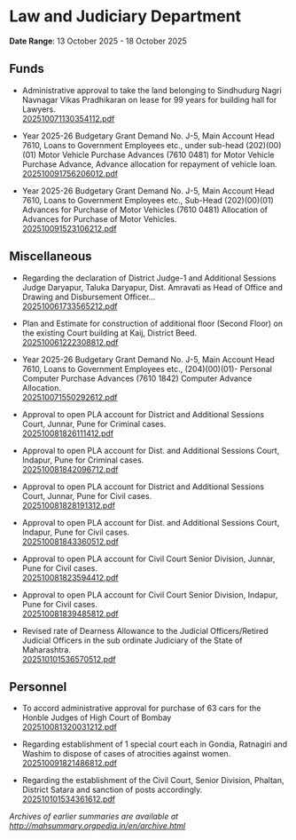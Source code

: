 # Law and Judiciary Department

**Date Range**: 13 October 2025 - 18 October 2025


## Funds
- Administrative approval to take the land belonging to Sindhudurg Nagri Navnagar Vikas Pradhikaran on lease for 99 years for building hall for Lawyers.\
  [202510071130354112.pdf](https://gr.maharashtra.gov.in/Site/Upload/Government%20Resolutions/English/202510071130354112.pdf)

- Year 2025-26 Budgetary Grant Demand No. J-5, Main Account Head 7610, Loans to Government Employees etc., under sub-head (202)(00)(01) Motor Vehicle Purchase Advances (7610 0481) for Motor Vehicle Purchase Advance, Advance allocation for repayment of vehicle loan.\
  [202510091756206012.pdf](https://gr.maharashtra.gov.in/Site/Upload/Government%20Resolutions/English/202510091756206012.pdf)

- Year 2025-26 Budgetary Grant Demand No. J-5, Main Account Head 7610, Loans to Government Employees etc., Sub-Head (202)(00)(01) Advances for Purchase of Motor Vehicles (7610 0481) Allocation of Advances for Purchase of Motor Vehicles.\
  [202510091523106212.pdf](https://gr.maharashtra.gov.in/Site/Upload/Government%20Resolutions/English/202510091523106212.pdf)

## Miscellaneous
- Regarding the declaration of District Judge-1 and Additional Sessions Judge Daryapur, Taluka Daryapur, Dist. Amravati as Head of Office and Drawing and Disbursement Officer...\
  [202510061733565212.pdf](https://gr.maharashtra.gov.in/Site/Upload/Government%20Resolutions/English/202510061733565212.pdf)

- Plan and Estimate for construction of additional floor (Second Floor) on the existing Court building at Kaij, District Beed.\
  [202510061222308812.pdf](https://gr.maharashtra.gov.in/Site/Upload/Government%20Resolutions/English/202510061222308812.pdf)

- Year 2025-26 Budgetary Grant Demand No. J-5, Main Account Head 7610, Loans to Government Employees etc., (204)(00)(01)- Personal Computer Purchase Advances (7610 1842) Computer Advance Allocation.\
  [202510071550292612.pdf](https://gr.maharashtra.gov.in/Site/Upload/Government%20Resolutions/English/202510071550292612.pdf)

- Approval to open PLA account for District and Additional Sessions Court, Junnar, Pune for Criminal cases.\
  [202510081826111412.pdf](https://gr.maharashtra.gov.in/Site/Upload/Government%20Resolutions/English/202510081826111412.pdf)

- Approval to open PLA account for Dist. and Additional Sessions Court, Indapur, Pune   for Criminal cases.\
  [202510081842096712.pdf](https://gr.maharashtra.gov.in/Site/Upload/Government%20Resolutions/English/202510081842096712.pdf)

- Approval to open PLA account for District and Additional Sessions Court, Junnar, Pune for Civil cases.\
  [202510081828191312.pdf](https://gr.maharashtra.gov.in/Site/Upload/Government%20Resolutions/English/202510081828191312.pdf)

- Approval to open PLA account for Dist. and Additional Sessions Court, Indapur, Pune for Civil cases.\
  [202510081843360512.pdf](https://gr.maharashtra.gov.in/Site/Upload/Government%20Resolutions/English/202510081843360512.pdf)

- Approval to open PLA account for Civil Court Senior Division, Junnar, Pune for Civil cases.\
  [202510081823594412.pdf](https://gr.maharashtra.gov.in/Site/Upload/Government%20Resolutions/English/202510081823594412.pdf)

- Approval to open PLA account for Civil  Court Senior Division, Indapur, Pune for Civil cases.\
  [202510081839485812.pdf](https://gr.maharashtra.gov.in/Site/Upload/Government%20Resolutions/English/202510081839485812.pdf)

- Revised rate of Dearness Allowance to the Judicial Officers/Retired Judicial Officers in the sub ordinate Judiciary of the State of Maharashtra.\
  [202510101536570512.pdf](https://gr.maharashtra.gov.in/Site/Upload/Government%20Resolutions/English/202510101536570512.pdf)

## Personnel
- To accord administrative approval for purchase of 63 cars for the Honble Judges of High Court of Bombay\
  [202510081320031212.pdf](https://gr.maharashtra.gov.in/Site/Upload/Government%20Resolutions/English/202510081320031212.pdf)

- Regarding establishment of 1 special court each in Gondia, Ratnagiri and Washim to dispose of cases of atrocities against women.\
  [202510091821486812.pdf](https://gr.maharashtra.gov.in/Site/Upload/Government%20Resolutions/English/202510091821486812.pdf)

- Regarding the establishment of the Civil Court, Senior Division, Phaltan, District Satara and sanction of posts accordingly.\
  [202510101534361612.pdf](https://gr.maharashtra.gov.in/Site/Upload/Government%20Resolutions/English/202510101534361612.pdf)


*Archives of earlier summaries are available at http://mahsummary.orgpedia.in/en/archive.html*